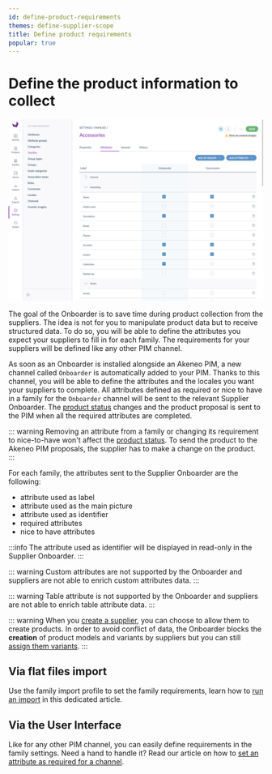 ```yaml
---
id: define-product-requirements
themes: define-supplier-scope
title: Define product requirements
popular: true
---
```


# Define the product information to collect

![Define product requirements](../img/PIM_Settings_Families_SupplierAndSupplierReference.png)

The goal of the Onboarder is to save time during product collection from the suppliers. The idea is not for you to manipulate product data but to receive structured data. To do so, you will be able to define the attributes you expect your suppliers to fill in for each family. The requirements for your suppliers will be defined like any other PIM channel.

As soon as an Onboarder is installed alongside an Akeneo PIM, a new channel called `Onboarder` is automatically added to your PIM. Thanks to this channel, you will be able to define the attributes and the locales you want your suppliers to complete. All attributes defined as required or nice to have in a family for the `Onboarder` channel will be sent to the relevant Supplier Onboarder.
The [product status](./supplier-synchronization.html#simple-and-transparent-statuses) changes and the product proposal is sent to the PIM when all the required attributes are completed.

::: warning
Removing an attribute from a family or changing its requirement to nice-to-have won't affect the [product status](./supplier-synchronization.html#simple-and-transparent-statuses). To send the product to the Akeneo PIM proposals, the supplier has to make a change on the product.  
:::

For each family, the attributes sent to the Supplier Onboarder are the following:

* attribute used as label
* attribute used as the main picture
* attribute used as identifier
* required attributes
* nice to have attributes

:::info
The attribute used as identifier will be displayed in read-only in the Supplier Onboarder.
:::

::: warning
Custom attributes are not supported by the Onboarder and suppliers are not able to enrich custom attributes data.
:::

::: warning
Table attribute is not supported by the Onboarder and suppliers are not able to enrich table attribute data.
:::

::: warning
When you [create a supplier](/onboarder/articles/manage-supplier.html), you can choose to allow them to create products.
In order to avoid conflict of data, the Onboarder blocks the **creation** of product models and variants by suppliers but you can still [assign them variants](/onboarder/articles/define-product-supplier.html).
:::

## Via flat files import

Use the family import profile to set the family requirements, learn how to [run an import](https://help.akeneo.com/articles/imports.html#run-an-import) in this dedicated article.

## Via the User Interface

Like for any other PIM channel, you can easily define requirements in the family settings. Need a hand to handle it? Read our article on how to [set an attribute as required for a channel](https://help.akeneo.com/articles/manage-your-families.html#set-an-attribute-required-for-a-channel).
